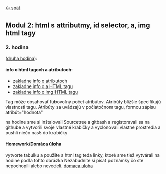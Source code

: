 [&#129188; späť](../README.md)</br>

## Modul 2: html s attributmy, id selector, a, img html tagy

### 2. hodina
([druha hodina](lesson)):</br>

#### info o html tagoch a atributoch:</br>

- [zakladne info o atributoch](https://www.w3schools.com/html/html_attributes.asp)</br>
- [zakladne info o a HTML tagu](https://www.w3schools.com/tags/tag_a.asp)</br>
- [zakladne info o img HTML tagu](https://www.w3schools.com/tags/tag_img.asp)</br>
<!-- - [zakladne info o iframoch](https://www.w3schools.com/html/html_iframe.asp)</br> -->

Tag môže obsahovať ľubovoľný počet atribútov. Atribúty bližšie špecifikujú vlastnosti
tagu. Atribúty sa uvádzajú v počiatočnom tagu, formou zápisu atribút="hodnota"

na hodine sme si inštalovali Sourcetree a gitbash a registoravali sa na githube a vytvorili svoje vlastné krabičky a vyclonovali vlastne prostredia a pushli niečo nas5 do krabičky

#### Homework/Domáca úloha</br>
vytvorte tabulku a použite a html tag teda linky, ktoré sme tiež vytvárali na hodine podľa tohto obrázka
Nezabudnite si písať poznámky čo ste nepochopili alebo nevedeli.
[domaca uloha](homework/homework.png)<br>
